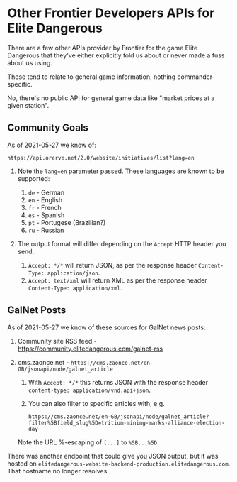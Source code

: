 # Other Frontier Developers APIs for Elite Dangerous

There are a few other APIs provider by Frontier for the game Elite
Dangerous that they've either explicitly told us about or never made a
fuss about us using.

These tend to relate to general game information, nothing
commander-specific.

No, there's no public API for general game data like "market prices at a
given station".

## Community Goals

As of 2021-05-27 we know of:

    https://api.orerve.net/2.0/website/initiatives/list?lang=en 

1. Note the `lang=en` parameter passed.  These languages are known to be
  supported:

    1. `de` - German
    1. `en` - English
    1. `fr` - French
    1. `es` - Spanish
    1. `pt` - Portugese (Brazilian?)
    1. `ru` - Russian

1. The output format will differ depending on the `Accept` HTTP header
   you send.
   
    1. `Accept: */*` will return JSON, as per the response header
     `Content-Type: application/json`.
    1. `Accept: text/xml` will return XML as per the response header
     `Content-Type: application/xml`.

## GalNet Posts

As of 2021-05-27 we know of these sources for GalNet news posts:

1. Community site RSS feed -
   https://community.elitedangerous.com/galnet-rss

1. cms.zaonce.net - `https://cms.zaonce.net/en-GB/jsonapi/node/galnet_article`

    1. With `Accept: */*` this returns JSON with the response header
     `content-type: application/vnd.api+json`.
    1. You can also filter to specific articles with, e.g.

          `https://cms.zaonce.net/en-GB/jsonapi/node/galnet_article?filter%5Bfield_slug%5D=tritium-mining-marks-alliance-election-day`

      Note the URL %-escaping of `[...]` to `%5B...%5D`.

There was another endpoint that could give you JSON output, but it was
 hosted on `elitedangerous-website-backend-production.elitedangerous.com`.
That hostname no longer resolves.
